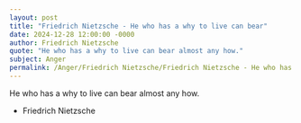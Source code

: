 ```yaml
---
layout: post
title: "Friedrich Nietzsche - He who has a why to live can bear"
date: 2024-12-28 12:00:00 -0000
author: Friedrich Nietzsche
quote: "He who has a why to live can bear almost any how."
subject: Anger
permalink: /Anger/Friedrich Nietzsche/Friedrich Nietzsche - He who has a why to live can bear
---
```


He who has a why to live can bear almost any how.

- Friedrich Nietzsche
